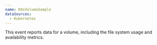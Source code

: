 ```yaml
---
name: K8sVolumeSample
dataSources:
  - Kubernetes
---
```


This event reports data for a volume, including the file system usage and availability metrics.